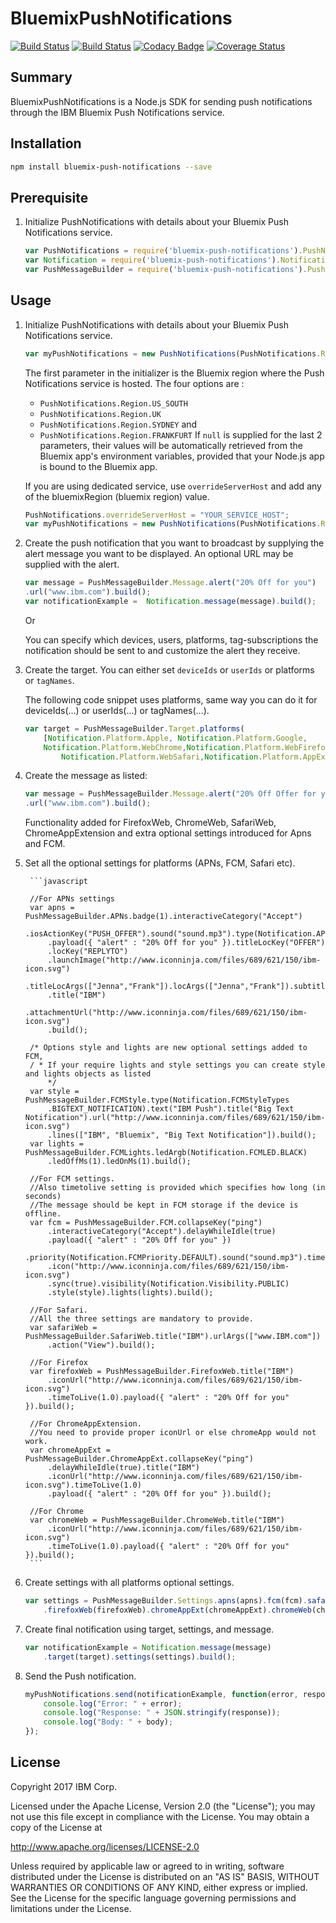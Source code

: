 # BluemixPushNotifications

[![Build Status](https://travis-ci.org/ibm-bluemix-mobile-services/bms-pushnotifications-serversdk-nodejs.svg?branch=master)](https://travis-ci.org/ibm-bluemix-mobile-services/bms-pushnotifications-serversdk-nodejs)
[![Build Status](https://travis-ci.org/ibm-bluemix-mobile-services/bms-pushnotifications-serversdk-nodejs.svg?branch=development)](https://travis-ci.org/ibm-bluemix-mobile-services/bms-pushnotifications-serversdk-nodejs)
[![Codacy Badge](https://api.codacy.com/project/badge/Grade/cc6dd43d4d6d411cb9a31adff90d2252)](https://www.codacy.com/app/ibm-bluemix-mobile-services/bms-pushnotifications-serversdk-nodejs?utm_source=github.com&amp;utm_medium=referral&amp;utm_content=ibm-bluemix-mobile-services/bms-pushnotifications-serversdk-nodejs&amp;utm_campaign=Badge_Grade)
[![Coverage Status](https://coveralls.io/repos/github/ibm-bluemix-mobile-services/bms-pushnotifications-serversdk-nodejs/badge.svg?branch=master)](https://coveralls.io/github/ibm-bluemix-mobile-services/bms-pushnotifications-serversdk-nodejs?branch=master)


## Summary

BluemixPushNotifications is a Node.js SDK for sending push notifications through the IBM Bluemix Push Notifications service.


## Installation

```bash
npm install bluemix-push-notifications --save
```

## Prerequisite

1. Initialize PushNotifications with details about your Bluemix Push Notifications service. 

	```javascript
	var PushNotifications = require('bluemix-push-notifications').PushNotifications;
	var Notification = require('bluemix-push-notifications').Notification;
	var PushMessageBuilder = require('bluemix-push-notifications').PushMessageBuilder;
	```


## Usage

	
1. Initialize PushNotifications with details about your Bluemix Push Notifications service. 
	```javascript
	var myPushNotifications = new PushNotifications(PushNotifications.Region.US_SOUTH, "your-bluemix-app-guid", "your-push-service-appSecret");
	```

	The first parameter in the initializer is the Bluemix region where the Push Notifications service is hosted. 
	The four options are :
	- `PushNotifications.Region.US_SOUTH`
	- `PushNotifications.Region.UK`
	- `PushNotifications.Region.SYDNEY` and
	- `PushNotifications.Region.FRANKFURT`
	If `null` is supplied for the last 2 parameters, their values will be automatically retrieved from the Bluemix app's environment variables, provided that your Node.js app is bound to the Bluemix app.

	If you are using dedicated service, use `overrideServerHost` and add any of the bluemixRegion (bluemix region) value.
	
	```javascript
	PushNotifications.overrideServerHost = "YOUR_SERVICE_HOST";
	var myPushNotifications = new PushNotifications(PushNotifications.Region.US_SOUTH, "your-bluemix-app-guid", "your-push-service-appSecret");
	```

2. Create the push notification that you want to broadcast by supplying the alert message you want to be displayed. An optional URL may be supplied with the alert.
	```javascript
	var message = PushMessageBuilder.Message.alert("20% Off for you")
	.url("www.ibm.com").build();
	var notificationExample =  Notification.message(message).build();
	```
	Or

	You can specify which devices, users, platforms, tag-subscriptions the notification should be sent to and customize the alert they receive.

3. Create the target. You can either set `deviceIds` or `userIds` or platforms or `tagNames`.

	The following code snippet uses platforms, same way you can do it for deviceIds(...) or userIds(...) or tagNames(...).

	```javascript
	var target = PushMessageBuilder.Target.platforms(
	    [Notification.Platform.Apple, Notification.Platform.Google,
	    Notification.Platform.WebChrome,Notification.Platform.WebFirefox,
	    	Notification.Platform.WebSafari,Notification.Platform.AppExtChrome]).build();
	```

4. Create the message as listed:
	```javascript
	var message = PushMessageBuilder.Message.alert("20% Off Offer for you")
	.url("www.ibm.com").build();
	```
	
	Functionality added for FirefoxWeb, ChromeWeb, SafariWeb, ChromeAppExtension and extra optional settings introduced for Apns and FCM.

5. Set all the optional settings for platforms (APNs, FCM, Safari etc).
	
		```javascript

		//For APNs settings
		var apns = PushMessageBuilder.APNs.badge(1).interactiveCategory("Accept")
		    .iosActionKey("PUSH_OFFER").sound("sound.mp3").type(Notification.APNsType.DEFAULT)
		    .payload({ "alert" : "20% Off for you" }).titleLocKey("OFFER")
		    .locKey("REPLYTO")
		    .launchImage("http://www.iconninja.com/files/689/621/150/ibm-icon.svg")
		    .titleLocArgs(["Jenna","Frank"]).locArgs(["Jenna","Frank"]).subtitle("Bluemix")
		    .title("IBM")
		    .attachmentUrl("http://www.iconninja.com/files/689/621/150/ibm-icon.svg")
		    .build();
		
		/* Options style and lights are new optional settings added to FCM,
		/ * If your require lights and style settings you can create style and lights objects as listed           
			*/
		var style = PushMessageBuilder.FCMStyle.type(Notification.FCMStyleTypes
		    .BIGTEXT_NOTIFICATION).text("IBM Push").title("Big Text Notification").url("http://www.iconninja.com/files/689/621/150/ibm-icon.svg")
		    .lines(["IBM", "Bluemix", "Big Text Notification"]).build();
		var lights = PushMessageBuilder.FCMLights.ledArgb(Notification.FCMLED.BLACK)
		    .ledOffMs(1).ledOnMs(1).build();
		
		//For FCM settings.
		//Also timetolive setting is provided which specifies how long (in seconds)
		//The message should be kept in FCM storage if the device is offline.
		var fcm = PushMessageBuilder.FCM.collapseKey("ping")
		    .interactiveCategory("Accept").delayWhileIdle(true)
		    .payload({ "alert" : "20% Off for you" })
		    .priority(Notification.FCMPriority.DEFAULT).sound("sound.mp3").timeToLive(1.0)
		    .icon("http://www.iconninja.com/files/689/621/150/ibm-icon.svg")
		    .sync(true).visibility(Notification.Visibility.PUBLIC)
		    .style(style).lights(lights).build();
		
		//For Safari. 
		//All the three settings are mandatory to provide.
		var safariWeb = PushMessageBuilder.SafariWeb.title("IBM").urlArgs(["www.IBM.com"])
		    .action("View").build();
		
		//For Firefox
		var firefoxWeb = PushMessageBuilder.FirefoxWeb.title("IBM")
		    .iconUrl("http://www.iconninja.com/files/689/621/150/ibm-icon.svg")
		    .timeToLive(1.0).payload({ "alert" : "20% Off for you" }).build();
		
		//For ChromeAppExtension. 
		//You need to provide proper iconUrl or else chromeApp would not work.
		var chromeAppExt = PushMessageBuilder.ChromeAppExt.collapseKey("ping")
		    .delayWhileIdle(true).title("IBM")
		    .iconUrl("http://www.iconninja.com/files/689/621/150/ibm-icon.svg").timeToLive(1.0)
		    .payload({ "alert" : "20% Off for you" }).build();
		
		//For Chrome
		var chromeWeb = PushMessageBuilder.ChromeWeb.title("IBM")
		    .iconUrl("http://www.iconninja.com/files/689/621/150/ibm-icon.svg")
		    .timeToLive(1.0).payload({ "alert" : "20% Off for you" }).build();
		```

6. Create settings with all platforms optional settings.

	```javascript
	var settings = PushMessageBuilder.Settings.apns(apns).fcm(fcm).safariWeb(safariWeb)
	    .firefoxWeb(firefoxWeb).chromeAppExt(chromeAppExt).chromeWeb(chromeWeb).build();       
	```
7. Create final notification using target, settings, and message.
	
	```javascript
	var notificationExample = Notification.message(message)
	    .target(target).settings(settings).build();
	```
8. Send the Push notification.

	```javascript
	myPushNotifications.send(notificationExample, function(error, response, body) {
	    console.log("Error: " + error);
	    console.log("Response: " + JSON.stringify(response));
	    console.log("Body: " + body);
	});
	```


## License

Copyright 2017 IBM Corp.

Licensed under the Apache License, Version 2.0 (the "License");
you may not use this file except in compliance with the License.
You may obtain a copy of the License at

http://www.apache.org/licenses/LICENSE-2.0

Unless required by applicable law or agreed to in writing, software
distributed under the License is distributed on an "AS IS" BASIS,
WITHOUT WARRANTIES OR CONDITIONS OF ANY KIND, either express or implied.
See the License for the specific language governing permissions and
limitations under the License.
